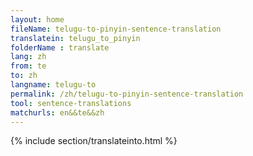 ```yaml
---
layout: home
fileName: telugu-to-pinyin-sentence-translation
translatein: telugu_to_pinyin
folderName : translate
lang: zh
from: te
to: zh
langname: telugu-to
permalink: /zh/telugu-to-pinyin-sentence-translation
tool: sentence-translations
matchurls: en&&te&&zh
---
```

{% include section/translateinto.html %}
